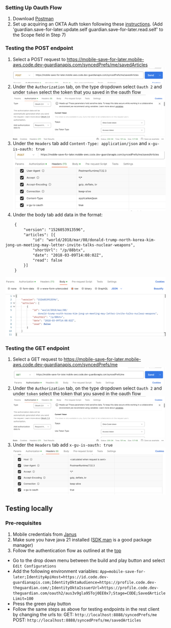 ### Setting Up Oauth Flow
1) Download [Postman](https://www.postman.com/downloads/)
2) Set up acquiring an OKTA Auth token following these [instructions](https://github.com/guardian/identity/blob/a19ac17655fd715f15e8d0912b39173c199a8439/docs/postman/README.md). (Add 'guardian.save-for-later.update.self guardian.save-for-later.read.self' to the Scope field in Step 7)

### Testing the POST endpoint

1) Select a POST request to https://mobile-save-for-later.mobile-aws.code.dev-guardianapis.com/syncedPrefs/me/savedArticles
   ![Post Request](../images/Post%20request.png)
2) Under the `Authorization` tab, on the type dropdown select `Oauth 2` and under `token` select the token that you saved
in the oauth flow
   ![Authorization](../images/Authorization.png)
3) Under the `Headers` tab add `Content-Type: application/json` and `x-gu-is-oauth: true`
   ![Headers](../images/Headers.png)
4) Under the body tab add data in the format:
```agsl
    {
        "version": "1526053913596",
        "articles": [{
            "id": "world/2018/mar/08/donald-trump-north-korea-kim-jong-un-meeting-may-letter-invite-talks-nuclear-weapons",
            "shortUrl": "/p/88btx",
            "date": "2018-03-09T14:08:02Z",
            "read": false
        }]
    }
```

![Body](../images/Body.png)


### Testing the GET endpoint
1) Select a GET request to https://mobile-save-for-later.mobile-aws.code.dev-guardianapis.com/syncedPrefs/me
   ![Get Request](../images/Get%20Request.png)
2) Under the `Authorization` tab, on the type dropdown select `Oauth 2` and under `token` select the token that you saved
   in the oauth flow
   ![Authorization](../images/Authorization.png)
3) Under the `Headers` tab add `x-gu-is-oauth: true`
   ![Headers](../images/GetHeaders.png)


## Testing locally

### Pre-requisites
1) Mobile credentials from [Janus](https://janus.gutools.co.uk/login)
2) Make sure you have java 21 installed ([SDK man](https://sdkman.io/) is a good package manager)
3) Follow the authentication flow as outlined at the [top](#setting-up-oauth-flow)

* Go to the drop down menu between the build and play button and select `Edit Configurations`
* Add the following environment variables:
  `App=mobile-save-for-later;IdentityApiHost=https://id.code.dev-guardianapis.com;IdentityOktaAudience=https://profile.code.dev-theguardian.com/;IdentityOktaIssuerUrl=https://profile.code.dev-theguardian.com/oauth2/aus3v9gla95Toj0EE0x7;Stage=CODE;SavedArticleLimit=100`
* Press the green play button
* Follow the same steps as above for testing endpoints in the rest client by changing the urls to:
GET: `http://localhost:8888/syncedPrefs/me`
POST: `http://localhost:8888/syncedPrefs/me/savedArticles`